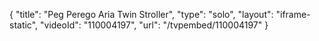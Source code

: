 {
    "title": "Peg Perego Aria Twin Stroller",
    "type": "solo",
    "layout": "iframe-static",
    "videoId": "110004197",
    "url": "\/tvpembed\/110004197"
}